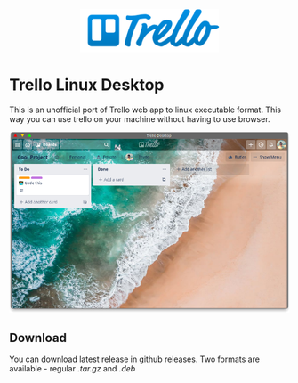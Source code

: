 <div align="center">
    <img src="images/logo.png" width="250">
</div>

# Trello Linux Desktop

This is an unofficial port of Trello web app to linux executable format. This way you can use trello on your machine without having to use browser.



![](images/ss.png)

## Download

You can download latest release in github releases. Two formats are available - regular *.tar.gz* and *.deb*

